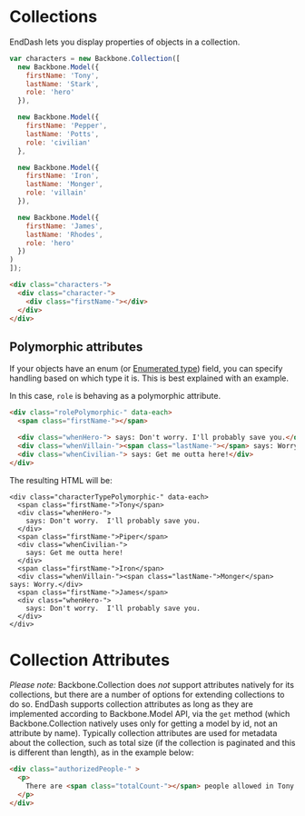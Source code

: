 Collections
===========

EndDash lets you display properties of objects in a collection.

```javascript
var characters = new Backbone.Collection([
  new Backbone.Model({
    firstName: 'Tony',
    lastName: 'Stark',
    role: 'hero'
  }),

  new Backbone.Model({
    firstName: 'Pepper',
    lastName: 'Potts',
    role: 'civilian'
  },

  new Backbone.Model({
    firstName: 'Iron',
    lastName: 'Monger',
    role: 'villain'
  }),

  new Backbone.Model({
    firstName: 'James',
    lastName: 'Rhodes',
    role: 'hero'
  })
)
]);
```

```html
<div class="characters-">
  <div class="character-">
    <div class="firstName-"></div>
  </div>
</div>
```

## Polymorphic attributes

If your objects have an enum (or [Enumerated type](http://en.wikipedia.org/wiki/Enumerated_type)) field, you can specify handling based on which type it is. This is best explained with an example.

In this case, `role` is behaving as a polymorphic attribute.

```html
<div class="rolePolymorphic-" data-each>
  <span class="firstName-"></span>

  <div class="whenHero-"> says: Don't worry. I'll probably save you.</div>
  <div class="whenVillain-"><span class="lastName-"></span> says: Worry.</div>
  <div class="whenCivilian-"> says: Get me outta here!</div>
</div>
```
The resulting HTML will be:

```
<div class="characterTypePolymorphic-" data-each>
  <span class="firstName-">Tony</span>
  <div class="whenHero-">
    says: Don't worry.  I'll probably save you.
  </div>
  <span class="firstName-">Piper</span>
  <div class="whenCivilian-">
    says: Get me outta here!
  </div>
  <span class="firstName-">Iron</span>
  <div class="whenVillain-"><span class="lastName-">Monger</span> says: Worry.</div>
  <span class="firstName-">James</span>
  <div class="whenHero-">
    says: Don't worry.  I'll probably save you.
  </div>
</div>
```

Collection Attributes
=====================

*Please note:* Backbone.Collection does *not* support attributes natively for its collections,
but there are a number of options for extending collections to do so.  EndDash supports
collection attributes as long as they are implemented according to Backbone.Model API, via
the `get` method (which Backbone.Collection natively uses only for getting a model by id,
not an attribute by name).  Typically collection attributes are used for metadata about
the collection, such as total size (if the collection is paginated and this is
different than length), as in the example below:

```html
<div class="authorizedPeople-" >
  <p>
    There are <span class="totalCount-"></span> people allowed in Tony's basement.
  </p>
</div>
```
